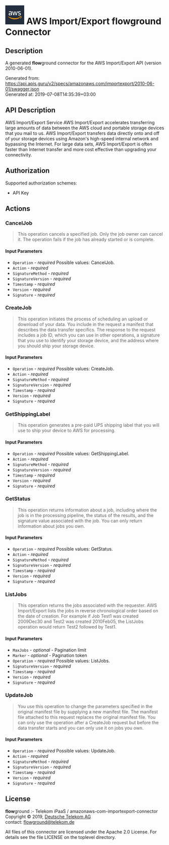 # ![LOGO](logo.png) AWS Import/Export **flow**ground Connector

## Description

A generated **flow**ground connector for the AWS Import/Export API (version 2010-06-01).

Generated from: https://api.apis.guru/v2/specs/amazonaws.com/importexport/2010-06-01/swagger.json<br/>
Generated at: 2019-07-08T14:35:39+03:00

## API Description

<fullname>AWS Import/Export Service</fullname> AWS Import/Export accelerates transferring large amounts of data between the AWS cloud and portable storage devices that you mail to us. AWS Import/Export transfers data directly onto and off of your storage devices using Amazon's high-speed internal network and bypassing the Internet. For large data sets, AWS Import/Export is often faster than Internet transfer and more cost effective than upgrading your connectivity.<br/>

## Authorization

Supported authorization schemes:
- API Key
## Actions

### CancelJob
> This operation cancels a specified job. Only the job owner can cancel it. The operation fails if the job has already started or is complete.<br/>

#### Input Parameters
* `Operation` - _required_
    Possible values: CancelJob.
* `Action` - _required_
* `SignatureMethod` - _required_
* `SignatureVersion` - _required_
* `Timestamp` - _required_
* `Version` - _required_
* `Signature` - _required_

### CreateJob
> This operation initiates the process of scheduling an upload or download of your data. You include in the request a manifest that describes the data transfer specifics. The response to the request includes a job ID, which you can use in other operations, a signature that you use to identify your storage device, and the address where you should ship your storage device.<br/>

#### Input Parameters
* `Operation` - _required_
    Possible values: CreateJob.
* `Action` - _required_
* `SignatureMethod` - _required_
* `SignatureVersion` - _required_
* `Timestamp` - _required_
* `Version` - _required_
* `Signature` - _required_

### GetShippingLabel
> This operation generates a pre-paid UPS shipping label that you will use to ship your device to AWS for processing.<br/>

#### Input Parameters
* `Operation` - _required_
    Possible values: GetShippingLabel.
* `Action` - _required_
* `SignatureMethod` - _required_
* `SignatureVersion` - _required_
* `Timestamp` - _required_
* `Version` - _required_
* `Signature` - _required_

### GetStatus
> This operation returns information about a job, including where the job is in the processing pipeline, the status of the results, and the signature value associated with the job. You can only return information about jobs you own.<br/>

#### Input Parameters
* `Operation` - _required_
    Possible values: GetStatus.
* `Action` - _required_
* `SignatureMethod` - _required_
* `SignatureVersion` - _required_
* `Timestamp` - _required_
* `Version` - _required_
* `Signature` - _required_

### ListJobs
> This operation returns the jobs associated with the requester. AWS Import/Export lists the jobs in reverse chronological order based on the date of creation. For example if Job Test1 was created 2009Dec30 and Test2 was created 2010Feb05, the ListJobs operation would return Test2 followed by Test1.<br/>

#### Input Parameters
* `MaxJobs` - _optional_ - Pagination limit<br/>
* `Marker` - _optional_ - Pagination token<br/>
* `Operation` - _required_
    Possible values: ListJobs.
* `SignatureVersion` - _required_
* `Timestamp` - _required_
* `Version` - _required_
* `Signature` - _required_

### UpdateJob
> You use this operation to change the parameters specified in the original manifest file by supplying a new manifest file. The manifest file attached to this request replaces the original manifest file. You can only use the operation after a CreateJob request but before the data transfer starts and you can only use it on jobs you own.<br/>

#### Input Parameters
* `Operation` - _required_
    Possible values: UpdateJob.
* `Action` - _required_
* `SignatureMethod` - _required_
* `SignatureVersion` - _required_
* `Timestamp` - _required_
* `Version` - _required_
* `Signature` - _required_

## License

**flow**ground :- Telekom iPaaS / amazonaws-com-importexport-connector<br/>
Copyright © 2019, [Deutsche Telekom AG](https://www.telekom.de)<br/>
contact: flowground@telekom.de

All files of this connector are licensed under the Apache 2.0 License. For details
see the file LICENSE on the toplevel directory.
